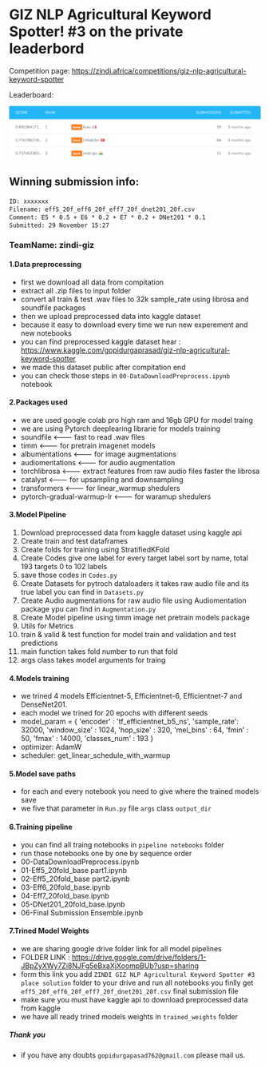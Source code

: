 # GIZ NLP Agricultural Keyword Spotter! #3 on the private leaderbord

Competition page: https://zindi.africa/competitions/giz-nlp-agricultural-keyword-spotter

Leaderboard:

![leaderboard](leaderboard.png)

## Winning submission info:
    ID: xxxxxxx
    Filename: eff5_20f_eff6_20f_eff7_20f_dnet201_20f.csv
    Comment: E5 * 0.5 + E6 * 0.2 + E7 * 0.2 + DNet201 * 0.1
    Submitted: 29 November 15:27

### TeamName: zindi-giz

#### 1.Data preprocessing
- first we download all data from compitation
- extract all .zip files to input folder
- convert all train & test .wav files to 32k sample_rate using librosa and soundfile packages
- then we upload preprocessed data into kaggle dataset
- because it easy to download every time we run new experement and new notebooks
- you can find preprocessed kaggle dataset hear : https://www.kaggle.com/gopidurgaprasad/giz-nlp-agricultural-keyword-spotter
- we made this dataset public after compitation end
- you can check those steps in `00-DataDownloadPreprocess.ipynb` notebook

#### 2.Packages used
- we are used google colab pro high ram and 16gb GPU for model traing
- we are using Pytorch deeplearing librarie for models training
- soundfile <--- fast to read .wav files
- timm <--- for pretrain imagenet models
- albumentations <--- for image augmentations
- audiomentations <--- for audio augmentation
- torchlibrosa <--- extract features from raw audio files faster the librosa
- catalyst <--- for upsampling and downsampling
- transformers <--- for linear_warmup shedulers
- pytorch-gradual-warmup-lr <--- for waramup shedulers

#### 3.Model Pipeline
1. Download preprocessed data from kaggle dataset using kaggle api 
2. Create train and test dataframes
3. Create folds for training using StratifiedKFold
4. Create Codes give one label for every target label sort by name, total 193 targets 0 to 102 labels
5. save those codes in `Codes.py`
6. Create Datasets for pytroch dataloaders it takes raw audio file and its true label you can find in `Datasets.py`
7. Create Audio augmentations for raw audio file using Audiomentation package ypu can find in `Augmentation.py`
8. Create Model pipeline using timm image net pretrain models package
9. Utils for Metrics
10. train & valid & test function for model train and validation and test predictions
11. main function takes fold number to run that fold
12. args class takes model arguments for traing

#### 4.Models training
- we trined 4 models Efficientnet-5, Efficientnet-6, Efficientnet-7 and DenseNet201.
- each model we trined for 20 epochs with different seeds
- model_param = {
        'encoder' : 'tf_efficientnet_b5_ns',
        'sample_rate': 32000,
        'window_size' : 1024,
        'hop_size' : 320,
        'mel_bins' : 64,
        'fmin' : 50,
        'fmax' : 14000,
        'classes_num' : 193 
    }
- optimizer: AdamW
- scheduler: get_linear_schedule_with_warmup

#### 5.Model save paths
- for each and every notebook you need to give where the trained models save 
- we five that parameter in `Run.py` file `args` class `output_dir`

#### 6.Training pipeline
- you can find all traing notebooks in `pipeline notebooks` folder
- run those notebooks one by one by sequence order
- 00-DataDownloadPreprocess.ipynb
- 01-Eff5_20fold_base part1.ipynb
- 02-Eff5_20fold_base part2.ipynb
- 03-Eff6_20fold_base.ipynb
- 04-Eff7_20fold_base.ipynb
- 05-DNet201_20fold_base.ipynb
- 06-Final Submission Ensemble.ipynb

#### 7.Trined Model Weights
- we are sharing google drive folder link for all model pipelines
- FOLDER LINK : https://drive.google.com/drive/folders/1-JBpZyXWy7Zi8NJFg5eBxaXjXoompBUb?usp=sharing
- form this link you add `ZINDI GIZ NLP Agricultural Keyword Spotter #3 place solution` folder to your drive and run all notebooks you finlly get `eff5_20f_eff6_20f_eff7_20f_dnet201_20f.csv` final submission file
- make sure you must have kaggle api to download preprocessed data from kaggle
- we have all ready trined models weights in `trained_weights` folder



##### Thank you
- if you have any doubts `gopidurgapasad762@gmail.com` please mail us.
